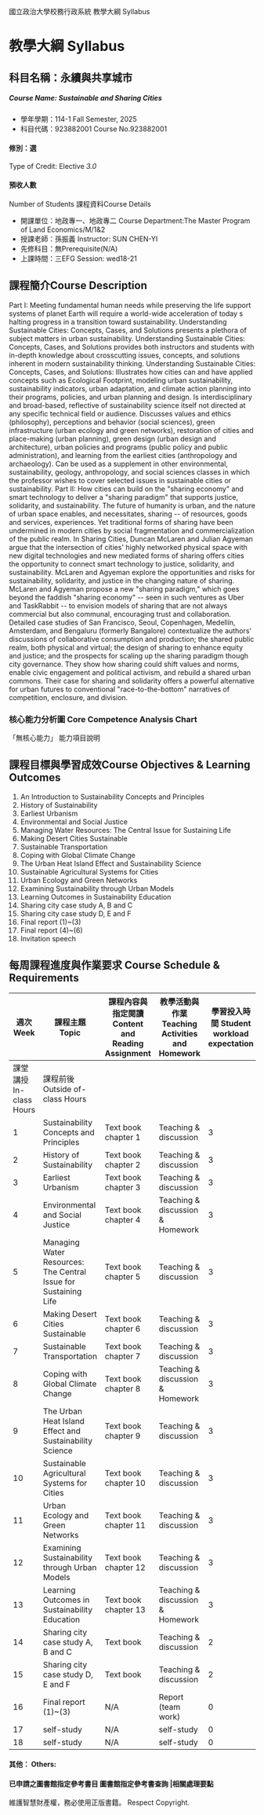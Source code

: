 國立政治大學校務行政系統 教學大綱 Syllabus
# 教學大綱 Syllabus
##  科目名稱：永續與共享城市
#####  Course Name: Sustainable and Sharing Cities
  * 學年學期：114-1 Fall Semester, 2025 
  * 科目代碼：923882001 Course No.923882001
#### 修別：選
Type of Credit: Elective 
_3.0_
#### 預收人數
Number of Students
課程資料Course Details
  * 開課單位：地政專一、地政專二 Course Department:The Master Program of Land Economics/M/1&2 
  * 授課老師：孫振義 Instructor: SUN CHEN-YI 
  * 先修科目：無Prerequisite(N/A)
  * 上課時間：三EFG Session: wed18-21
##  課程簡介Course Description
Part I:
Meeting fundamental human needs while preserving the life support systems of planet Earth will require a world-wide acceleration of today s halting progress in a transition toward sustainability. Understanding Sustainable Cities: Concepts, Cases, and Solutions presents a plethora of subject matters in urban sustainability. Understanding Sustainable Cities: Concepts, Cases, and Solutions provides both instructors and students with in-depth knowledge about crosscutting issues, concepts, and solutions inherent in modern sustainability thinking. Understanding Sustainable Cities: Concepts, Cases, and Solutions: Illustrates how cities can and have applied concepts such as Ecological Footprint, modeling urban sustainability, sustainability indicators, urban adaptation, and climate action planning into their programs, policies, and urban planning and design. Is interdisciplinary and broad-based, reflective of sustainability science itself not directed at any specific technical field or audience. Discusses values and ethics (philosophy), perceptions and behavior (social sciences), green infrastructure (urban ecology and green networks), restoration of cities and place-making (urban planning), green design (urban design and architecture), urban policies and programs (public policy and public administration), and learning from the earliest cities (anthropology and archaeology). Can be used as a supplement in other environmental, sustainability, geology, anthropology, and social sciences classes in which the professor wishes to cover selected issues in sustainable cities or sustainability. 
Part II:
How cities can build on the "sharing economy" and smart technology to deliver a "sharing paradigm" that supports justice, solidarity, and sustainability.
The future of humanity is urban, and the nature of urban space enables, and necessitates, sharing -- of resources, goods and services, experiences. Yet traditional forms of sharing have been undermined in modern cities by social fragmentation and commercialization of the public realm. In Sharing Cities, Duncan McLaren and Julian Agyeman argue that the intersection of cities' highly networked physical space with new digital technologies and new mediated forms of sharing offers cities the opportunity to connect smart technology to justice, solidarity, and sustainability. McLaren and Agyeman explore the opportunities and risks for sustainability, solidarity, and justice in the changing nature of sharing.
McLaren and Agyeman propose a new "sharing paradigm," which goes beyond the faddish "sharing economy" -- seen in such ventures as Uber and TaskRabbit -- to envision models of sharing that are not always commercial but also communal, encouraging trust and collaboration. Detailed case studies of San Francisco, Seoul, Copenhagen, Medellín, Amsterdam, and Bengaluru (formerly Bangalore) contextualize the authors' discussions of collaborative consumption and production; the shared public realm, both physical and virtual; the design of sharing to enhance equity and justice; and the prospects for scaling up the sharing paradigm though city governance. They show how sharing could shift values and norms, enable civic engagement and political activism, and rebuild a shared urban commons. Their case for sharing and solidarity offers a powerful alternative for urban futures to conventional "race-to-the-bottom" narratives of competition, enclosure, and division.
###  核心能力分析圖 Core Competence Analysis Chart
「無核心能力」 
能力項目說明
##  課程目標與學習成效Course Objectives & Learning Outcomes 
1. An Introduction to Sustainability Concepts and Principles
2. History of Sustainability
3. Earliest Urbanism
4. Environmental and Social Justice
5. Managing Water Resources: The Central Issue for Sustaining Life
6. Making Desert Cities Sustainable
7. Sustainable Transportation
8. Coping with Global Climate Change
9. The Urban Heat Island Effect and Sustainability Science
10. Sustainable Agricultural Systems for Cities
11. Urban Ecology and Green Networks
12. Examining Sustainability through Urban Models
13. Learning Outcomes in Sustainability Education
14. Sharing city case study A, B and C
15. Sharing city case study D, E and F
16. Final report (1)~(3)
17. Final report (4)~(6)
18. Invitation speech
##  每周課程進度與作業要求 Course Schedule & Requirements
週次 Week |  課程主題 Topic |  課程內容與指定閱讀 Content and Reading Assignment |  教學活動與作業 Teaching Activities and Homework |  學習投入時間 Student workload expectation  
---|---|---|---|---  
課堂講授 In-class Hours |  課程前後 Outside of-class Hours  
1  |  Sustainability Concepts and Principles |  Text book chapter 1 |  Teaching & discussion |  3 |  1  
2  |  History of Sustainability |  Text book chapter 2 |  Teaching & discussion |  3 |  1  
3  |  Earliest Urbanism |  Text book chapter 3 |  Teaching & discussion |  3 |  1  
4  |  Environmental and Social Justice |  Text book chapter 4 |  Teaching & discussion & Homework |  3 |  2  
5  |  Managing Water Resources: The Central Issue for Sustaining Life |  Text book chapter 5 |  Teaching & discussion |  3 |  1  
6  |  Making Desert Cities Sustainable |  Text book chapter 6 |  Teaching & discussion |  3 |  1  
7  |  Sustainable Transportation |  Text book chapter 7 |  Teaching & discussion |  3 |  1  
8  |  Coping with Global Climate Change |  Text book chapter 8 |  Teaching & discussion & Homework |  3 |  2  
9  |  The Urban Heat Island Effect and Sustainability Science |  Text book chapter 9 |  Teaching & discussion |  3 |  1  
10  |  Sustainable Agricultural Systems for Cities |  Text book chapter 10 |  Teaching & discussion |  3 |  1  
11  |  Urban Ecology and Green Networks |  Text book chapter 11 |  Teaching & discussion |  3 |  1  
12  |  Examining Sustainability through Urban Models |  Text book chapter 12 |  Teaching & discussion |  3 |  1  
13  |  Learning Outcomes in Sustainability Education |  Text book chapter 13 |  Teaching & discussion & Homework |  3 |  2  
14  |  Sharing city case study A, B and C |  Text book |  Teaching & discussion |  2 |  2  
15  |  Sharing city case study D, E and F |  Text book |  Teaching & discussion |  2 |  2  
16  |  Final report (1)~(3) |  N/A |  Report (team work) |  0 |  5  
17  |  self-study |  N/A |  self-study |  0 |  5  
18  |  self-study |  N/A | self-study |  0 |  5  
####  其他： Others:
####  已申請之圖書館指定參考書目  圖書館指定參考書查詢 |相關處理要點
維護智慧財產權，務必使用正版書籍。 Respect Copyright.